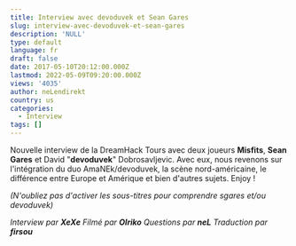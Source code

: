 ```yaml
---
title: Interview avec devoduvek et Sean Gares
slug: interview-avec-devoduvek-et-sean-gares
description: 'NULL'
type: default
language: fr
draft: false
date: 2017-05-10T20:12:00.000Z
lastmod: 2022-05-09T09:20:00.000Z
views: '4035'
author: neLendirekt
country: us
categories:
  - Interview
tags: []
---
```

Nouvelle interview de la DreamHack Tours avec deux joueurs **Misfits**, **Sean Gares** et David "**devoduvek**" Dobrosavljevic. Avec eux, nous revenons sur l'intégration du duo AmaNEk/devoduvek, la scène nord-américaine, le différence entre Europe et Amérique et bien d'autres sujets. Enjoy !

_(N'oubliez pas d'activer les sous-titres pour comprendre sgares et/ou devoduvek)_  

_Interview par **XeXe**_ 
_Filmé par **Olriko**_ 
_Questions par **neL**_ 
_Traduction par **firsou**_

